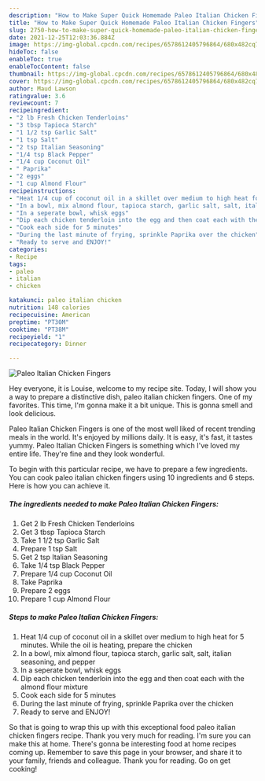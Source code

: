 ```yaml
---
description: "How to Make Super Quick Homemade Paleo Italian Chicken Fingers"
title: "How to Make Super Quick Homemade Paleo Italian Chicken Fingers"
slug: 2750-how-to-make-super-quick-homemade-paleo-italian-chicken-fingers
date: 2021-12-25T12:03:36.884Z
image: https://img-global.cpcdn.com/recipes/6578612405796864/680x482cq70/paleo-italian-chicken-fingers-recipe-main-photo.jpg
hideToc: false
enableToc: true
enableTocContent: false
thumbnail: https://img-global.cpcdn.com/recipes/6578612405796864/680x482cq70/paleo-italian-chicken-fingers-recipe-main-photo.jpg
cover: https://img-global.cpcdn.com/recipes/6578612405796864/680x482cq70/paleo-italian-chicken-fingers-recipe-main-photo.jpg
author: Maud Lawson
ratingvalue: 3.6
reviewcount: 7
recipeingredient:
- "2 lb Fresh Chicken Tenderloins"
- "3 tbsp Tapioca Starch"
- "1 1/2 tsp Garlic Salt"
- "1 tsp Salt"
- "2 tsp Italian Seasoning"
- "1/4 tsp Black Pepper"
- "1/4 cup Coconut Oil"
- " Paprika"
- "2 eggs"
- "1 cup Almond Flour"
recipeinstructions:
- "Heat 1/4 cup of coconut oil in a skillet over medium to high heat for 5 minutes. While the oil is heating, prepare the chicken"
- "In a bowl, mix almond flour, tapioca starch, garlic salt, salt, italian seasoning, and pepper"
- "In a seperate bowl, whisk eggs"
- "Dip each chicken tenderloin into the egg and then coat each with the almond flour mixture"
- "Cook each side for 5 minutes"
- "During the last minute of frying, sprinkle Paprika over the chicken"
- "Ready to serve and ENJOY!"
categories:
- Recipe
tags:
- paleo
- italian
- chicken

katakunci: paleo italian chicken 
nutrition: 148 calories
recipecuisine: American
preptime: "PT30M"
cooktime: "PT38M"
recipeyield: "1"
recipecategory: Dinner

---
```



![Paleo Italian Chicken Fingers](https://img-global.cpcdn.com/recipes/6578612405796864/680x482cq70/paleo-italian-chicken-fingers-recipe-main-photo.jpg)

Hey everyone, it is Louise, welcome to my recipe site. Today, I will show you a way to prepare a distinctive dish, paleo italian chicken fingers. One of my favorites. This time, I'm gonna make it a bit unique. This is gonna smell and look delicious.



Paleo Italian Chicken Fingers is one of the most well liked of recent trending meals in the world. It's enjoyed by millions daily. It is easy, it's fast, it tastes yummy. Paleo Italian Chicken Fingers is something which I've loved my entire life. They're fine and they look wonderful.


To begin with this particular recipe, we have to prepare a few ingredients. You can cook paleo italian chicken fingers using 10 ingredients and 6 steps. Here is how you can achieve it.

<!--inarticleads1-->

##### The ingredients needed to make Paleo Italian Chicken Fingers:

1. Get 2 lb Fresh Chicken Tenderloins
1. Get 3 tbsp Tapioca Starch
1. Take 1 1/2 tsp Garlic Salt
1. Prepare 1 tsp Salt
1. Get 2 tsp Italian Seasoning
1. Take 1/4 tsp Black Pepper
1. Prepare 1/4 cup Coconut Oil
1. Take  Paprika
1. Prepare 2 eggs
1. Prepare 1 cup Almond Flour




<!--inarticleads2-->

##### Steps to make Paleo Italian Chicken Fingers:

1. Heat 1/4 cup of coconut oil in a skillet over medium to high heat for 5 minutes. While the oil is heating, prepare the chicken
1. In a bowl, mix almond flour, tapioca starch, garlic salt, salt, italian seasoning, and pepper
1. In a seperate bowl, whisk eggs
1. Dip each chicken tenderloin into the egg and then coat each with the almond flour mixture
1. Cook each side for 5 minutes
1. During the last minute of frying, sprinkle Paprika over the chicken
1. Ready to serve and ENJOY!



So that is going to wrap this up with this exceptional food paleo italian chicken fingers recipe. Thank you very much for reading. I'm sure you can make this at home. There's gonna be interesting food at home recipes coming up. Remember to save this page in your browser, and share it to your family, friends and colleague. Thank you for reading. Go on get cooking!
